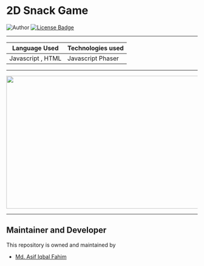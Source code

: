 # 2D Snack Game

![Author](https://img.shields.io/badge/author-AIFahim-orange)
[![License Badge](https://img.shields.io/badge/license-MIT-blue)](https://github.com/AIFahim/Snack_Game_Js/blob/master/LICENSE)

<hr>

|   Language Used   |   Technologies used     
|:-------------------------:|:------------------------
Javascript , HTML | Javascript Phaser

<hr>

<img src="https://drive.google.com/uc?export=view&id=1XAyxZ5JswAEgF7ySBWejD1MlqNrV7ZRl" width="530" height="350"/>

<hr>

## Maintainer and Developer
This repository is owned and maintained by 
 * [Md. Asif Iqbal Fahim](https://github.com/AIFahim)
